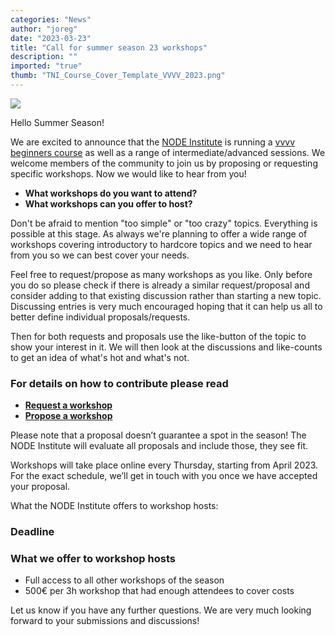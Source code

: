 ```yaml
---
categories: "News"
author: "joreg"
date: "2023-03-23"
title: "Call for summer season 23 workshops"
description: ""
imported: "true"
thumb: "TNI_Course_Cover_Template_VVVV_2023.png"
---
```



![](TNI_Course_Cover_Template_VVVV_2023.png) 

Hello Summer Season!

We are excited to announce that the [NODE Institute](https://thenodeinstitute.org/summer-season-23/) is running a [vvvv beginners course](https://thenodeinstitute.org/courses/vvvv-beginner-class-summer-2023/) as well as a range of intermediate/advanced sessions. We welcome members of the community to join us by proposing or requesting specific workshops. Now we would like to hear from you!

* **What workshops do you want to attend?**
* **What workshops can you offer to host?**

Don't be afraid to mention "too simple" or "too crazy" topics. Everything is possible at this stage. As always we're planning to offer a wide range of workshops covering introductory to hardcore topics and we need to hear from you so we can best cover your needs.

Feel free to request/propose as many workshops as you like. Only before you do so please check if there is already a similar request/proposal and consider adding to that existing discussion rather than starting a new topic. Discussing entries is very much encouraged hoping that it can help us all to better define individual proposals/requests.

Then for both requests and proposals use the like-button of the topic to show your interest in it. We will then look at the discussions and like-counts to get an idea of what's hot and what's not.

### For details on how to contribute please read

* **[Request a workshop](https://discourse.vvvv.org/c/node-workshops-23/requests)**
* **[Propose a workshop](https://discourse.vvvv.org/c/node-workshops-23/proposals)**

Please note that a proposal doesn’t guarantee a spot in the season! The NODE Institute will evaluate all proposals and include those, they see fit.

Workshops will take place online every Thursday, starting from April 2023. For the exact schedule, we’ll get in touch with you once we have accepted your proposal.

What the NODE Institute offers to workshop hosts:


### Deadline



### What we offer to workshop hosts

* Full access to all other workshops of the season
* 500€ per 3h workshop that had enough attendees to cover costs

Let us know if you have any further questions. We are very much looking forward to your submissions and discussions!